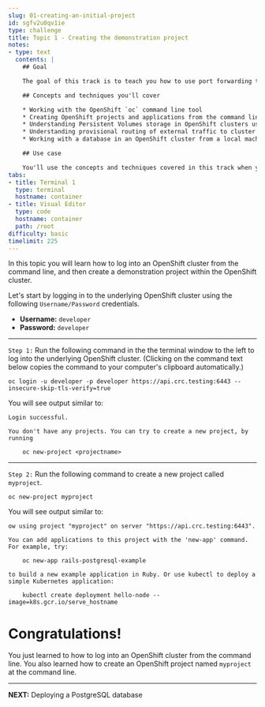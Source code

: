 ```yaml
---
slug: 01-creating-an-initial-project
id: sgfv2u0qv1ie
type: challenge
title: Topic 1 - Creating the demonstration project
notes:
- type: text
  contents: |
    ## Goal

    The goal of this track is to teach you how to use port forwarding to run a database as persistent storage on OpenShift. You'll learn how to access a database server in an OpenShift cluster from the command line. Also, you'll learn how to use port forwarding to temporarily expose a database service outside of an OpenShift cluster. Once a database is exposed outside of the cluster you can work with it using a database API tool such as a database administration client.

    ## Concepts and techniques you'll cover

    * Working with the OpenShift `oc` command line tool
    * Creating OpenShift projects and applications from the command line
    * Understanding Persistent Volumes storage in OpenShift clusters using a database
    * Understanding provisional routing of external traffic to cluster services using port forwarding
    * Working with a database in an OpenShift cluster from a local machine using port forwarding

    ## Use case

    You'll use the concepts and techniques covered in this track when you want to deploy an application's database server to an OpenShift cluster and then work with it directly throughout a continuous software development life development (SDLC) as the application matures from the development stage and on toward production release.
tabs:
- title: Terminal 1
  type: terminal
  hostname: container
- title: Visual Editor
  type: code
  hostname: container
  path: /root
difficulty: basic
timelimit: 225
---
```

In this topic you will learn how to log into an OpenShift cluster from the command line, and then create a demonstration project within the OpenShift cluster.

Let's start by logging in to the underlying OpenShift cluster using the following `Username/Password` credentials.

* **Username:** ``developer``
* **Password:** ``developer``

----

`Step 1:` Run the following command in the the terminal window to the left to log into the underlying OpenShift cluster. (Clicking on the command text below copies the command to your computer's clipboard automatically.)

```
oc login -u developer -p developer https://api.crc.testing:6443 --insecure-skip-tls-verify=true
```

You will see output similar to:

```
Login successful.

You don't have any projects. You can try to create a new project, by running

    oc new-project <projectname>
```

----

`Step 2:` Run the following command to create a new project called `myproject`.

```
oc new-project myproject
```

You will see output similar to:

```
ow using project "myproject" on server "https://api.crc.testing:6443".

You can add applications to this project with the 'new-app' command. For example, try:

    oc new-app rails-postgresql-example

to build a new example application in Ruby. Or use kubectl to deploy a simple Kubernetes application:

    kubectl create deployment hello-node --image=k8s.gcr.io/serve_hostname
```

# Congratulations!
You just learned to how to log into an OpenShift cluster from the command line. You also learned how to create an OpenShift project named `myproject` at the command line.

----

**NEXT:** Deploying a PostgreSQL database